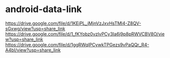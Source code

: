 # android-data-link

https://drive.google.com/file/d/1KEjPL_jMjnVzJxvHsTMl4-Z8QV-sGxwg/view?usp=share_link
https://drive.google.com/file/d/1_fKYobz0vzlvPCy3Ia6j9p8pRWVCBV8O/view?usp=share_link
https://drive.google.com/file/d/1ggRWqlPCywkTPGezs9vPaQQr_R4-A4bI/view?usp=share_link

